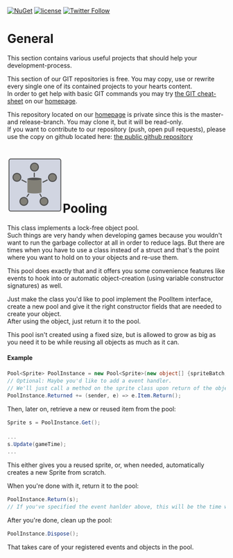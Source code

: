 [![NuGet](https://img.shields.io/nuget/v/Pooling.svg?maxAge=2592000)](https://www.nuget.org/packages/Pooling/)
 [![license](https://img.shields.io/github/license/unterrainerinformatik/pooling.svg?maxAge=2592000)](http://unlicense.org)  [![Twitter Follow](https://img.shields.io/twitter/follow/throbax.svg?style=social&label=Follow&maxAge=2592000)](https://twitter.com/throbax)  

# General  

This section contains various useful projects that should help your development-process.  

This section of our GIT repositories is free. You may copy, use or rewrite every single one of its contained projects to your hearts content.  
In order to get help with basic GIT commands you may try [the GIT cheat-sheet][coding] on our [homepage][homepage].  

This repository located on our  [homepage][homepage] is private since this is the master- and release-branch. You may clone it, but it will be read-only.  
If you want to contribute to our repository (push, open pull requests), please use the copy on github located here: [the public github repository][github]  

# ![Icon](https://github.com/UnterrainerInformatik/pooling/raw/master/icon.png)Pooling

This class implements a lock-free object pool.  
Such things are very handy when developing games because you wouldn't want to run the garbage collector at all in order to reduce lags. But there are times when you have to use a class instead of a struct and that's the point where you want to hold on to your objects and re-use them.  

This pool does exactly that and it offers you some convenience features like events to hook into or automatic object-creation (using variable constructor signatures) as well.  

Just make the class you'd like to pool implement the PoolItem interface, create a new pool and give it the right constructor fields that are needed to create your object.  
After using the object, just return it to the pool.  

This pool isn't created using a fixed size, but is allowed to grow as big as you need it to be while reusing all objects as much as it can.  

#### Example  

```csharp
Pool<Sprite> PoolInstance = new Pool<Sprite>(new object[] {spriteBatch, game, tokens.AttackSpriteToken});
// Optional: Maybe you'd like to add a event handler.
// We'll just call a method on the sprite class upon return of the object:
PoolInstance.Returned += (sender, e) => e.Item.Return();
```

Then, later on, retrieve a new or reused item from the pool:
```csharp
Sprite s = PoolInstance.Get();

...
s.Update(gameTime);
...
```
This either gives you a reused sprite, or, when needed, automatically creates a new Sprite from scratch.

When you're done with it, return it to the pool:
```csharp
PoolInstance.Return(s);
// If you've specified the event hanlder above, this will be the time when it's called.
```

After you're done, clean up the pool:
```csharp
PoolInstance.Dispose();
```
That takes care of your registered events and objects in the pool.

[homepage]: http://www.unterrainer.info
[coding]: http://www.unterrainer.info/Home/Coding
[github]: https://github.com/UnterrainerInformatik/pooling